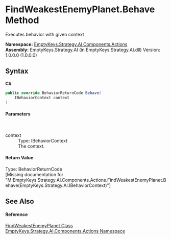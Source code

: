 # FindWeakestEnemyPlanet.Behave Method 
 

Executes behavior with given context

**Namespace:**&nbsp;<a href="N_EmptyKeys_Strategy_AI_Components_Actions">EmptyKeys.Strategy.AI.Components.Actions</a><br />**Assembly:**&nbsp;EmptyKeys.Strategy.AI (in EmptyKeys.Strategy.AI.dll) Version: 1.0.0.0 (1.0.0.0)

## Syntax

**C#**<br />
``` C#
public override BehaviorReturnCode Behave(
	IBehaviorContext context
)
```


#### Parameters
&nbsp;<dl><dt>context</dt><dd>Type: IBehaviorContext<br />The context.</dd></dl>

#### Return Value
Type: BehaviorReturnCode<br />\[Missing <returns> documentation for "M:EmptyKeys.Strategy.AI.Components.Actions.FindWeakestEnemyPlanet.Behave(EmptyKeys.Strategy.AI.IBehaviorContext)"\]

## See Also


#### Reference
<a href="T_EmptyKeys_Strategy_AI_Components_Actions_FindWeakestEnemyPlanet">FindWeakestEnemyPlanet Class</a><br /><a href="N_EmptyKeys_Strategy_AI_Components_Actions">EmptyKeys.Strategy.AI.Components.Actions Namespace</a><br />